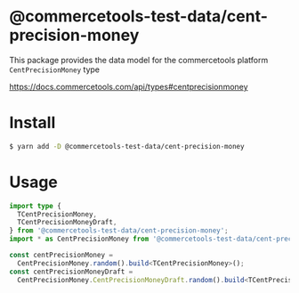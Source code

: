 # @commercetools-test-data/cent-precision-money

This package provides the data model for the commercetools platform `CentPrecisionMoney` type

https://docs.commercetools.com/api/types#centprecisionmoney

# Install

```bash
$ yarn add -D @commercetools-test-data/cent-precision-money
```

# Usage

```ts
import type {
  TCentPrecisionMoney,
  TCentPrecisionMoneyDraft,
} from '@commercetools-test-data/cent-precision-money';
import * as CentPrecisionMoney from '@commercetools-test-data/cent-precision-money';

const centPrecisionMoney =
  CentPrecisionMoney.random().build<TCentPrecisionMoney>();
const centPrecisionMoneyDraft =
  CentPrecisionMoney.CentPrecisionMoneyDraft.random().build<TCentPrecisionMoneyDraft>();
```
